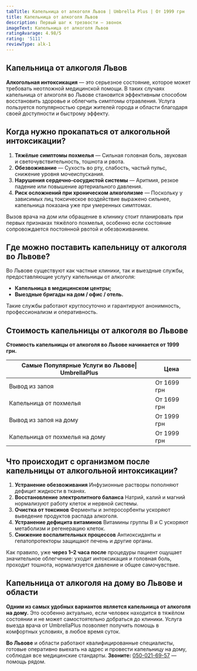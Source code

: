```yaml
---
tabTitle: Капельница от алкоголя Львов | Umbrella Plus | От 1999 грн
title: Капельница от алкоголя Львов
description: Первый шаг к трезвости — звонок
imageText: Капельница от алкоголя Львов
ratingAvarage: 4.98/5
rating: '5111'
reviewType: alk-1
---
```



## Капельница от алкоголя Львов

**Алкогольная интоксикация** — это серьезное состояние, которое может требовать неотложной медицинской помощи. В таких случаях капельница от алкоголя во Львове становится эффективным способом восстановить здоровье и облегчить симптомы отравления. Услуга пользуется популярностью среди жителей города и области благодаря своей доступности и быстрому эффекту.

## Когда нужно прокапаться от алкогольной интоксикации?

1. **Тяжёлые симптомы похмелья**
   — Сильная головная боль, звуковая и светочувствительность, тошнота и рвота.
2. **Обезвоживание**
   — Сухость во рту, слабость, частый пульс, снижение уровня мочеиспускания.
3. **Нарушения сердечно-сосудистой системы**
   — Аритмия, резкое падение или повышение артериального давления.
4. **Риск осложнений при хроническом алкоголизме**
   — Поскольку у зависимых лиц токсическое воздействие выражено сильнее, капельница показана уже при умеренных симптомах.

Вызов врача на дом или обращение в клинику стоит планировать при первых признаках тяжёлого похмелья, особенно если состояние сопровождается постоянной рвотой и обезвоживанием.

## Где можно поставить капельницу от алкоголя во Львове?

Во Львове существуют как частные клиники, так и выездные службы, предоставляющие услугу капельницы от алкоголя:

* **Капельница в медицинском центры;**
* **Выездные бригады на дом / офис / отель.**

Такие службы работают круглосуточно и гарантируют анонимность, профессионализм и оперативность.

## Стоимость капельницы от алкоголя во Львове

**Стоимость капельницы от алкоголя во Львове начинается от 1999 грн.**

| Самые Популярные Услуги во Львове\| UmbrellaPlus | Цена        |
| ------------------------------------------------ | ----------- |
| Вывод из запоя                                   | От 1699 грн |
| Капельница от похмелья                           | От 1699 грн |
| Вывод из запоя на дому                           | От 1999 грн |
| Капельница от похмелья на дому                   | От 1999 грн |

## Что происходит с организмом после капельницы от алкогольной интоксикации?

1. **Устранение обезвоживания**
   Инфузионные растворы пополняют дефицит жидкости в тканях.
2. **Восстановление электролитного баланса**
   Натрий, калий и магний нормализуют работу клеток и нервной системы.
3. **Очистка от токсинов**
   Ферменты и энтеросорбенты ускоряют выведение продуктов распада алкоголя.
4. **Устранение дефицита витаминов**
   Витамины группы B и C ускоряют метаболизм и регенерацию клеток.
5. **Снижение воспалительных процессов**
   Антиоксиданты и гепатопротекторы защищают печень и другие органы.

Как правило, уже **через 1–2 часа после** процедуры пациент ощущает значительное облегчение: уходит интоксикация и головная боль, проходит тошнота, нормализуется давление и общее самочувствие.

## Капельница от алкоголя на дому во Львове и области

**Одним из самых удобных вариантов является капельница от алкоголя на дому.** Это особенно актуально, если человек находится в тяжёлом состоянии и не может самостоятельно добраться до клиники. Услуга выезда врача от UmbrellaPlus позволяет получить помощь в комфортных условиях, в любое время суток.

**Во Львове** и области работают квалифицированные специалисты, готовые оперативно выехать на адрес и провести капельницу на дому, соблюдая все медицинские стандарты.
**Звоните:** [050-021-69-57](tel:0500216957) — помощь рядом.
